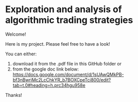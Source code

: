 # Exploration and analysis of algorithmic trading strategies

Welcome!

Here is my project.
Please feel free to have a look!

You can either:
1) download it from the .pdf file in this GitHub folder or
2) from the google doc link below:
https://docs.google.com/document/d/1sUAwQMkPB-bf3nBwriMc2LcChkYR_b7BOXCpeTci800/edit?tab=t.0#heading=h.prc34hgu958e

Thanks!
